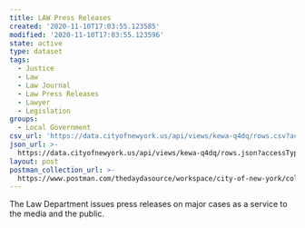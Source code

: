 ```yaml
---
title: LAW Press Releases
created: '2020-11-10T17:03:55.123585'
modified: '2020-11-10T17:03:55.123596'
state: active
type: dataset
tags:
  - Justice
  - Law
  - Law Journal
  - Law Press Releases
  - Lawyer
  - Legislation
groups:
  - Local Government
csv_url: 'https://data.cityofnewyork.us/api/views/kewa-q4dq/rows.csv?accessType=DOWNLOAD'
json_url: >-
  https://data.cityofnewyork.us/api/views/kewa-q4dq/rows.json?accessType=DOWNLOAD
layout: post
postman_collection_url: >-
  https://www.postman.com/thedaydasource/workspace/city-of-new-york/collection/15909983-fccd05f4-0ea4-473e-a18b-d6fa92f56f6c
---
```

The Law Department issues press releases on major cases as a service to the media and the public.
